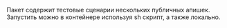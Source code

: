 Пакет содержит тестовые сценарии нескольких публичных апишек. 
Запустить можно в контейнере используя sh скрипт, а также локально. 